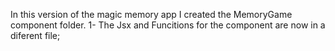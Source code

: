In this version of the magic memory app I created the MemoryGame component folder.
1- The Jsx and Funcitions for the component are now in a diferent file;